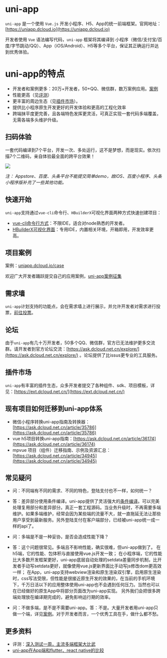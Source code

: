 # uni-app

`uni-app` 是一个使用 `Vue.js` 开发小程序、H5、App的统一前端框架。官网地址：[https://uniapp.dcloud.io](https://uniapp.dcloud.io)

开发者使用 `Vue` 语法编写代码，`uni-app` 框架将其编译到 小程序（微信/支付宝/百度/字节跳动/QQ）、App（iOS/Android）、H5等多个平台，保证其正确运行并达到优秀体验。

# uni-app的特点

- 开发者和案例更多：20万+开发者，50+QQ、微信群，数万案例应用。[案例](https://uniapp.dcloud.io/case)
- 性能更高（见[评测](https://juejin.im/post/5ca1736af265da30ae314248)）
- 更丰富的周边生态（见[插件市场](https://ext.dcloud.net.cn/)）。
- 提供比小程序原生开发更好的开发体验和更高的工程化效率
- 跨端抹平度更完善，且各端特色发挥更灵活，可真正实现一套代码多端覆盖，无需各端多头维护升级。

## 扫码体验

一套代码编译到7个平台，开发一次、多处运行，这不是梦想，而是现实。依次扫描7个二维码，亲自体验最全面的跨平台效果！

<img src="http://img.cdn.aliyun.dcloud.net.cn/guide/uniapp/barcode-20190131.png"/>

*注： Appstore、百度、头条平台不能提交简单demo，故iOS、百度小程序、头条小程序版补充了一些其他功能。*

## 快速开始

`uni-app`支持通过`vue-cli`命令行、`HBuilderX`可视化界面两种方式快速创建项目：

- [vue-cli命令行方式](https://uniapp.dcloud.io/quickstart?id=_2-通过vue-cli命令行)：不限IDE，适合对node熟悉的开发者。
- [HBuilderX可视化界面](https://uniapp.dcloud.io/quickstart?id=_1-通过-hbuilderx-可视化界面)：专用IDE，内置相关环境，开箱即用，开发效率更高。

## 项目案例

案例：[uniapp.dcloud.io/case](https://uniapp.dcloud.io/case)

欢迎广大开发者踊跃提交自己的应用案例，[uni-app案例征集](https://github.com/dcloudio/uni-app/issues/6)

## 需求墙

`uni-app`计划支持的功能点，会在需求墙上进行展示，并允许开发者对需求进行投票，[前往投票](https://dev.dcloud.net.cn/wish/)。

## 论坛

由于`uni-app`有几十万开发者，50多个QQ、微信群，官方已无法维护更多交流群。请开发者到官方论坛交流：[https://ask.dcloud.net.cn/explore/](https://ask.dcloud.net.cn/explore/) 。论坛提供了比issus更专业的工具服务。

## 插件市场

`uni-app`有丰富的插件生态，众多开发者提交了各种组件、sdk、项目模板，详见：[https://ext.dcloud.net.cn/](https://ext.dcloud.net.cn/)

## 现有项目如何迁移到uni-app体系

- 微信小程序转换uni-app指南及转换器：[https://ask.dcloud.net.cn/article/35786](https://ask.dcloud.net.cn/article/35786)
- vue h5项目转换uni-app指南：[https://ask.dcloud.net.cn/article/36174](https://ask.dcloud.net.cn/article/36174)
- mpvue 项目（组件）迁移指南、示例及资源汇总： [https://ask.dcloud.net.cn/article/34945](https://ask.dcloud.net.cn/article/34945)

## 常见疑问

- 问：不同端有不同的需求、不同的特色，登陆支付也不一样，如何统一？
- 答：差异部分使用条件编译。uni-app提供了灵活强大的[条件编译](https://uniapp.dcloud.io/platform)。可以完美处理复用部分和差异部分。真正一套工程源码。当业务升级时，不再需要多端维护。如果多端维护，经常会因为某些端的流量不大，就一直拖延无法让那些用户享受到最新服务。另外登陆支付在客户端部分，已经被uni-app统一成一样的api了。

- 问：多端是不是一种妥协，是否会造成性能下降？
- 答：这个问题很常见。多端且不影响性能，确实很难，但uni-app做到了。
在h5端，它的性能、包体积与直接使用vue.js开发一致；
在小程序端，它的性能比大多数开发框架更好，uni-app底层自动处理的setdata差量同步机制，比开发者手动写setdata更好，就像使用vue.js更新界面比手动写js修改dom更高效一样；
在App，uni-app支持webview渲染和原生渲染双引擎，启用原生渲染时，css写法受限，但性能是很接近原生开发的效果的，在当前的手机环境下，千万日活以下的应用整体使用uni-app也不会遇到任何压力。当然也可以在已经做好的原生App中将部分页面改为uni-app实现。
另外我们会把很多跨端处理放在编译期完成的，避免影响运行期的效率。

- 问：不做多端，是不是不需要uni-app。答：不是。大量开发者用uni-app只做一个端，详见[案例](https://uniapp.dcloud.io/case)。对于开发者而言，一个优秀工具在手，做什么都不愁。

## 更多资料

- 评测：[深入测试一周，主流多端框架大比武](https://mp.weixin.qq.com/s/jIDEHfuMnED6HTfNgjsW4w)
- [uni-app在App端和flutter、react native的比较](https://ask.dcloud.net.cn/article/36083)
